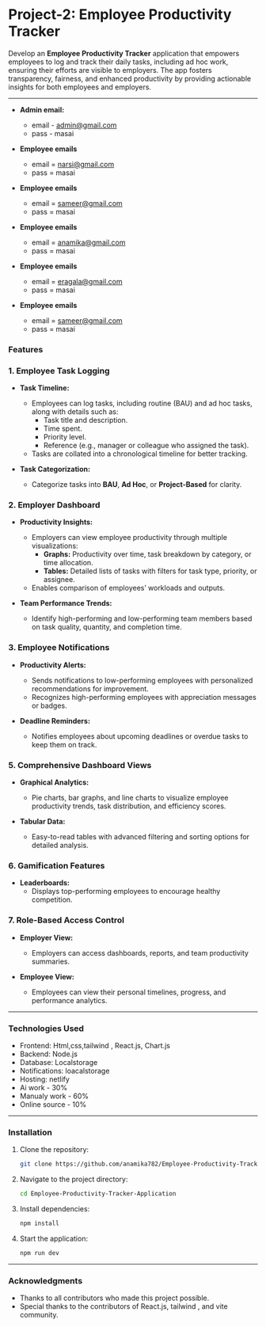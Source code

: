 # Project-2: Employee Productivity Tracker

Develop an **Employee Productivity Tracker** application that empowers employees to log and track their daily tasks, including ad hoc work, ensuring their efforts are visible to employers. The app fosters transparency, fairness, and enhanced productivity by providing actionable insights for both employees and employers.

---


- **Admin email:**
   - email - admin@gmail.com
   - pass - masai


   
- **Employee emails**
   - email = narsi@gmail.com
   - pass =  masai


- **Employee emails**
   - email = sameer@gmail.com
   - pass =  masai

   
   
- **Employee emails**
   - email = anamika@gmail.com
   - pass =  masai

   
   
- **Employee emails**
   - email = eragala@gmail.com
   - pass =  masai

   
- **Employee emails**
   - email = sameer@gmail.com
   - pass =  masai

   

### **Features**

### **1. Employee Task Logging**

- **Task Timeline:**
    - Employees can log tasks, including routine (BAU) and ad hoc tasks, along with details such as:
        - Task title and description.
        - Time spent.
        - Priority level.
        - Reference (e.g., manager or colleague who assigned the task).
    - Tasks are collated into a chronological timeline for better tracking.

- **Task Categorization:**
    - Categorize tasks into **BAU**, **Ad Hoc**, or **Project-Based** for clarity.

### **2. Employer Dashboard**

- **Productivity Insights:**
    - Employers can view employee productivity through multiple visualizations:
        - **Graphs:** Productivity over time, task breakdown by category, or time allocation.
        - **Tables:** Detailed lists of tasks with filters for task type, priority, or assignee.
    - Enables comparison of employees’ workloads and outputs.

- **Team Performance Trends:**
    - Identify high-performing and low-performing team members based on task quality, quantity, and completion time.
 

### **3. Employee Notifications**

- **Productivity Alerts:**
    - Sends notifications to low-performing employees with personalized recommendations for improvement.
    - Recognizes high-performing employees with appreciation messages or badges.

- **Deadline Reminders:**
    - Notifies employees about upcoming deadlines or overdue tasks to keep them on track.



### **5. Comprehensive Dashboard Views**

- **Graphical Analytics:**
    - Pie charts, bar graphs, and line charts to visualize employee productivity trends, task distribution, and efficiency scores.

- **Tabular Data:**
    - Easy-to-read tables with advanced filtering and sorting options for detailed analysis.



### **6. Gamification Features**

- **Leaderboards:**
    - Displays top-performing employees to encourage healthy competition.


### **7. Role-Based Access Control**

- **Employer View:**
    - Employers can access dashboards, reports, and team productivity summaries.

- **Employee View:**
    - Employees can view their personal timelines, progress, and performance analytics.

---

### **Technologies Used**

- Frontend: Html,css,tailwind , React.js, Chart.js
- Backend: Node.js
- Database: Localstorage
- Notifications: loacalstorage
- Hosting: netlify
- Ai work - 30%
- Manualy work - 60%
- Online source - 10%

---

### **Installation**

1. Clone the repository:
    ```bash
    git clone https://github.com/anamika782/Employee-Productivity-Tracker-Application.git
    ```

2. Navigate to the project directory:
    ```bash
    cd Employee-Productivity-Tracker-Application
    ```

3. Install dependencies:
    ```bash
    npm install
    ```

4. Start the application:
    ```bash
    npm run dev
    ```


---

### **Acknowledgments**

- Thanks to all contributors who made this project possible.
- Special thanks to the contributors of React.js, tailwind , and vite  community.
